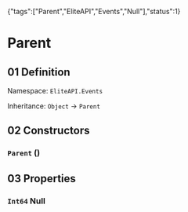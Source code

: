 {"tags":["Parent","EliteAPI","Events","Null"],"status":1}

# Parent

## 01 Definition

Namespace: `EliteAPI.Events`

Inheritance: `Object` → `Parent`

## 02 Constructors

### `Parent` ()

## 03 Properties

### `Int64` Null

